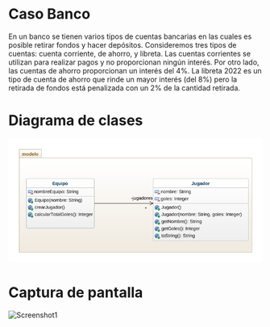 # Caso Banco

En un banco se tienen varios tipos de cuentas bancarias en las cuales es posible retirar fondos y hacer depósitos. Consideremos tres tipos de cuentas: cuenta corriente, de ahorro, y libreta. Las cuentas corrientes se utilizan para realizar pagos y no proporcionan ningún interés. Por otro lado, las cuentas de ahorro proporcionan un interés del 4%. La libreta 2022 es un tipo de cuenta de ahorro que rinde un mayor interés (del 8%) pero la retirada de fondos está penalizada con un 2% de la cantidad retirada.

# Diagrama de clases

![Diagrama](docs/CasoBanco.png)

# Captura de pantalla

![Screenshot1]()
